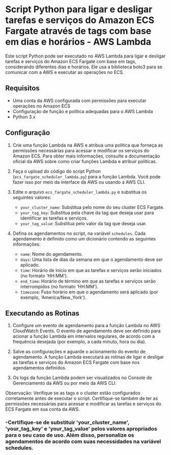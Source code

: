 # Script Python para ligar e desligar tarefas e serviços do Amazon ECS Fargate através de tags com base em dias e horários - AWS Lambda

Este script Python pode ser executado no AWS Lambda para ligar e desligar tarefas e serviços do Amazon ECS Fargate com base em tags, considerando diferentes dias e horários. Ele usa a biblioteca boto3 para se comunicar com a AWS e executar as operações no ECS.

## Requisitos

- Uma conta da AWS configurada com permissões para executar operações no Amazon ECS
- Configuração de função e política adequadas para o AWS Lambda
- Python 3.x

## Configuração

1. Crie uma função Lambda na AWS e atribua uma política que forneça as permissões necessárias para acessar e modificar os serviços do Amazon ECS. Para obter mais informações, consulte a documentação oficial da AWS sobre como criar funções Lambda e atribuir políticas.

2. Faça o upload do código do script Python (`ecs_fargate_scheduler_lambda.py`) para a função Lambda. Você pode fazer isso por meio da interface da AWS ou usando a AWS CLI.

3. Edite o arquivo `ecs_fargate_scheduler_lambda.py` e substitua os seguintes valores:

   - `your_cluster_name`: Substitua pelo nome do seu cluster ECS Fargate.
   - `your_tag_key`: Substitua pela chave da tag que deseja usar para identificar as tarefas e serviços.
   - `your_tag_value`: Substitua pelo valor da tag que deseja usar.

4. Defina os agendamentos no script, na variável `schedules`. Cada agendamento é definido como um dicionário contendo as seguintes informações:
   
   - `name`: Nome do agendamento.
   - `days`: Uma lista de dias da semana em que o agendamento deve ser aplicado.
   - `time`: Horário de início em que as tarefas e serviços serão iniciados (no formato 'HH:MM').
   - `end_time`: Horário de término em que as tarefas e serviços serão interrompidos (no formato 'HH:MM').
   - `timezone`: Fuso horário em que o agendamento será aplicado (por exemplo, 'America/New_York').

## Executando as Rotinas

1. Configure um evento de agendamento para a função Lambda no AWS CloudWatch Events. O evento de agendamento deve ser definido para acionar a função Lambda em intervalos regulares, de acordo com a frequência desejada (por exemplo, a cada minuto, hora ou dia).

2. Salve as configurações e aguarde o acionamento do evento de agendamento. A função Lambda executará as rotinas de ligar e desligar as tarefas e serviços do Amazon ECS Fargate com base nos agendamentos definidos.

3. Os logs da função Lambda podem ser visualizados no Console de Gerenciamento da AWS ou por meio da AWS CLI.

Observação: Verifique se as tags e o cluster estão configurados corretamente antes de executar o script. Certifique-se também de ter as permissões necessárias para acessar e modificar as tarefas e serviços do ECS Fargate em sua conta da AWS.

### -Certifique-se de substituir 'your_cluster_name', 'your_tag_key' e 'your_tag_value' pelos valores apropriados para o seu caso de uso. Além disso, personalize os agendamentos de acordo com suas necessidades na variável schedules.
